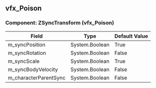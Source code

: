 ## vfx_Poison

### Component: ZSyncTransform (vfx_Poison)

|Field|Type|Default Value|
|-----|----|-------------|
|m_syncPosition|System.Boolean|True|
|m_syncRotation|System.Boolean|False|
|m_syncScale|System.Boolean|True|
|m_syncBodyVelocity|System.Boolean|False|
|m_characterParentSync|System.Boolean|False|

